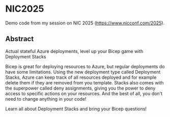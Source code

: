 # NIC2025
Demo code from my session on NIC 2025 (https://www.nicconf.com/2025).

## Abstract

Actual stateful Azure deployments, level up your Bicep game with Deployment Stacks

Bicep is great for deploying resources to Azure, but regular deployments do have some limitations. Using the new deployment type called Deployment Stacks, Azure can keep track of all resources deployed and for example delete them if they are removed from you template. Stacks also comes with the superpower called deny assignments, giving you the power to deny access to specific actions on your resources. And the best of all, you don't need to change anything in your code!

Learn all about Deployment Stacks and bring your Bicep questions!
